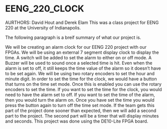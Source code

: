 # EENG_220_CLOCK
AURTHORS: David Hout and Derek Elam
This was a class project for EENG 220 at the University of Indianapolis.

The following paragraph is a breif summary of what our project is.

  We will be creating an alarm clock for our EENG 220 project 
with our FPGAs. We will be using an external 7 segment display 
clock to display the time. A switch will be added to set the 
alarm to either on or off mode. A Buzzer will be used to sound 
once a selected time is hit. Even when the alarm is set to off, 
it still keeps the time value of the alarm so it doesn’t have 
to be set again. We will be using two rotary encoders to set the 
hour and minute digit. In order to set the time for the clock, 
we would have a button that turns on the time set mode. Once this 
is enabled you can use the rotary encoders to set the time. 
If you want to set the time for the clock, you would need to 
have the alarm set to off. If you want to set the time of the 
alarm, then you would turn the alarm on. Once you have set the 
time you would press the button again to turn off the time set 
mode. If the team gets this part of the project done sooner than 
expected, then we will add a second part to the project. The 
second part will be a timer that will display minutes and seconds.
This project was done using the DE10-Lite FPGA board.
